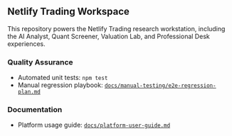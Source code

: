 ## Netlify Trading Workspace

This repository powers the Netlify Trading research workstation, including the
AI Analyst, Quant Screener, Valuation Lab, and Professional Desk experiences.

### Quality Assurance

- Automated unit tests: `npm test`
- Manual regression playbook: [`docs/manual-testing/e2e-regression-plan.md`](docs/manual-testing/e2e-regression-plan.md)

### Documentation

- Platform usage guide: [`docs/platform-user-guide.md`](docs/platform-user-guide.md)
